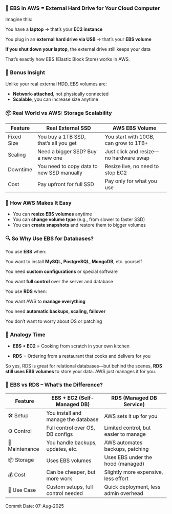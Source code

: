 


### 💽 EBS in AWS = External Hard Drive for Your Cloud Computer
Imagine this:

You have a **laptop** → that’s your **EC2 instance**

You plug in an **external hard drive via USB** → that’s your **EBS volume**

**If you shut down your laptop**, the external drive still keeps your data

That’s exactly how EBS (Elastic Block Store) works in AWS.




### 🧠 Bonus Insight
Unlike your real external HDD, EBS volumes are:

- **Network-attached**, not physically connected
- **Scalable**, you can increase size anytime


### 📦 Real World vs AWS: Storage Scalability
|Feature	| Real External SSD	| AWS EBS Volume | 
|---|---|---|
| Fixed Size	| You buy a 1TB SSD, that’s all you get	| You start with 10GB, can grow to 1TB+ | 
| Scaling	| Need a bigger SSD? Buy a new one	| Just click and resize—no hardware swap | 
| Downtime	| You need to copy data to new SSD manually	| Resize live, no need to stop EC2 |
| Cost	| Pay upfront for full SSD	| Pay only for what you use | 





### 🔧 How AWS Makes It Easy
- You can **resize EBS volumes** anytime
- You can **change volume type** (e.g., from slower to faster SSD)
- You can **create snapshots** and restore them to bigger volumes




### 🔍 So Why Use EBS for Databases?
You use **EBS** when:

You want to install **MySQL, PostgreSQL, MongoDB**, etc. yourself

You need **custom configurations** or special software

You want **full control** over the server and database

You use **RDS** when:

You want AWS to **manage everything**

You need **automatic backups, scaling, failover**

You don’t want to worry about OS or patching



### 🧁 Analogy Time
- **EBS + EC2** = Cooking from scratch in your own kitchen

- **RDS** = Ordering from a restaurant that cooks and delivers for you

So yes, RDS is great for relational databases—but behind the scenes, **RDS still uses EBS volumes** to store your data. AWS just manages it for you.



### 🧠 EBS vs RDS – What’s the Difference?
| Feature	| EBS + EC2 (Self-Managed DB)	| RDS (Managed DB Service) |
|---|---|---|
| 🛠️ Setup	| You install and manage the database	| AWS sets it up for you |
| ⚙️ Control	| Full control over OS, DB configs	|Limited control, but easier to manage | 
| 🔧 Maintenance	| You handle backups, updates, etc.	| AWS automates backups, patching | 
| 📦 Storage	| Uses EBS volumes	| Uses EBS under the hood (managed) | 
| 💰 Cost	| Can be cheaper, but more work	| Slightly more expensive, less effort |
|🧪 Use Case	| Custom setups, full control needed	| Quick deployment, less admin overhead |






Commit Date: 07-Aug-2025
